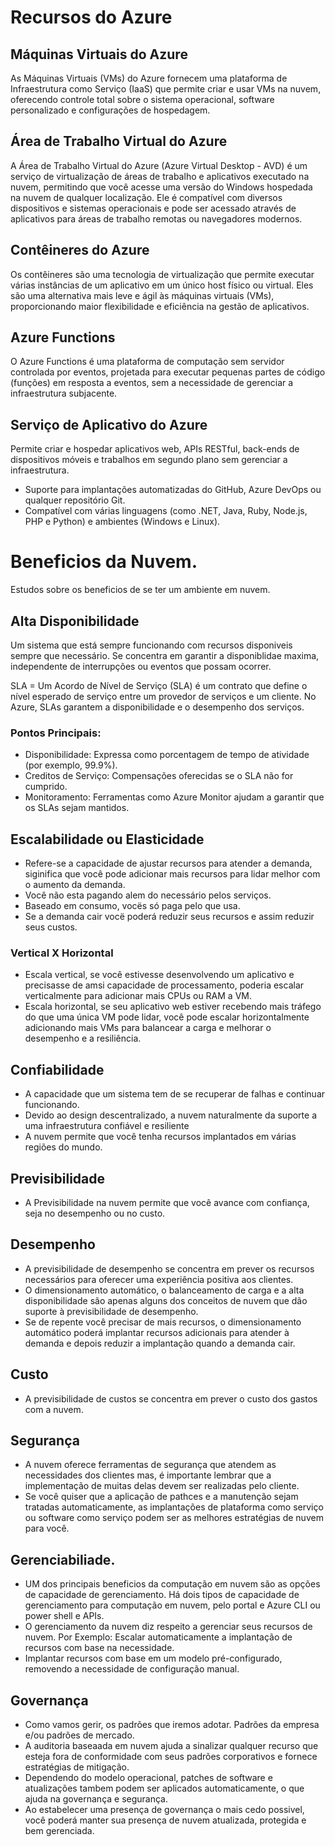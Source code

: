 # Recursos do Azure

## Máquinas Virtuais do Azure

As Máquinas Virtuais (VMs) do Azure fornecem uma plataforma de Infraestrutura como Serviço (IaaS) que permite criar e usar VMs na nuvem, oferecendo controle total sobre o sistema operacional, software personalizado e configurações de hospedagem.

## Área de Trabalho Virtual do Azure

A Área de Trabalho Virtual do Azure (Azure Virtual Desktop - AVD) é um serviço de virtualização de áreas de trabalho e aplicativos executado na nuvem, permitindo que você acesse uma versão do Windows hospedada na nuvem de qualquer localização. Ele é compatível com diversos dispositivos e sistemas operacionais e pode ser acessado através de aplicativos para áreas de trabalho remotas ou navegadores modernos.

## Contêineres do Azure
Os contêineres são uma tecnologia de virtualização que permite executar várias instâncias de um aplicativo em um único host físico ou virtual. Eles são uma alternativa mais leve e ágil às máquinas virtuais (VMs), proporcionando maior flexibilidade e eficiência na gestão de aplicativos.

## Azure Functions
O Azure Functions é uma plataforma de computação sem servidor controlada por eventos, projetada para executar pequenas partes de código (funções) em resposta a eventos, sem a necessidade de gerenciar a infraestrutura subjacente.

## Serviço de Aplicativo do Azure
Permite criar e hospedar aplicativos web, APIs RESTful, back-ends de dispositivos móveis e trabalhos em segundo plano sem gerenciar a infraestrutura.

- Suporte para implantações automatizadas do GitHub, Azure DevOps ou qualquer repositório Git.
- Compatível com várias linguagens (como .NET, Java, Ruby, Node.js, PHP e Python) e ambientes (Windows e Linux).


# Beneficios da Nuvem. 
Estudos sobre os beneficios de se ter um ambiente em nuvem. 

## Alta Disponibilidade
Um sistema que está sempre funcionando com recursos disponiveis sempre que necessário. Se concentra em garantir a disponiblidae maxima, independente de interrupções ou eventos que possam ocorrer.

SLA = Um Acordo de Nível de Serviço (SLA) é um contrato que define o nível esperado de serviço entre um provedor de serviços e um cliente. No Azure, SLAs garantem a disponibilidade e o desempenho dos serviços.

### Pontos Principais:

- Disponibilidade: Expressa como porcentagem de tempo de atividade (por exemplo, 99.9%).
- Creditos de Serviço: Compensações oferecidas se o SLA não for cumprido.
- Monitoramento: Ferramentas como Azure Monitor ajudam a garantir que os SLAs sejam mantidos.

## Escalabilidade ou Elasticidade 
  - Refere-se a capacidade de ajustar recursos para atender a demanda, siginifica que você pode adicionar mais recursos para lidar melhor com o aumento da demanda.
  - Você não esta pagando alem do necessário pelos serviços.
  - Baseado em consumo, vocës só paga pelo que usa.
  - Se a demanda cair vocë poderá reduzir seus recursos e assim reduzir seus custos.

### Vertical X Horizontal 
  - Escala vertical, se você estivesse desenvolvendo um aplicativo e precisasse de amsi capacidade de processamento, poderia escalar verticalmente para adicionar mais CPUs ou RAM a VM.
  - Escala horizontal, se seu aplicativo web estiver recebendo mais tráfego do que uma única VM pode lidar, você pode escalar horizontalmente adicionando mais VMs para balancear a carga e melhorar o desempenho e a resiliência.

## Confiabilidade 
  - A capacidade que um sistema tem de se recuperar de falhas e continuar funcionando.
  - Devido ao design descentralizado, a nuvem naturalmente da suporte a uma infraestrutura confiável e resiliente
  - A nuvem permite que você tenha recursos implantados em várias regiões do mundo. 

## Previsibilidade
  - A Previsibilidade na nuvem permite que você avance com confiança, seja no desempenho ou no custo. 

## Desempenho
-  A previsibilidade de desempenho se concentra em prever os recursos necessários para oferecer uma experiência positiva aos clientes. 
- O dimensionamento automático, o balanceamento de carga e a alta disponibilidade são apenas alguns dos conceitos de nuvem que dão suporte à previsibilidade de desempenho. 
- Se de repente você precisar de mais recursos, o dimensionamento automático poderá implantar recursos adicionais para atender à demanda e depois reduzir a implantação quando a demanda cair. 

## Custo
- A previsibilidade de custos se concentra em prever o custo dos gastos com a nuvem. 

## Segurança
  - A nuvem oferece ferramentas de segurança que atendem as necessidades dos clientes mas, é importante lembrar que a implementação de muitas delas devem ser realizadas pelo cliente.
  - Se você quiser que a aplicação de pathces e a manutenção sejam tratadas automaticamente, as implantações de plataforma como serviço ou software como serviço podem ser as melhores estratégias de nuvem para você. 

## Gerenciabiliade.
  - UM dos principais beneficios da computação em nuvem são as opções de capacidade de gerenciamento. Há dois tipos de capacidade de gerenciamento para computação em nuvem, pelo portal e Azure CLI ou power shell e APIs.
  - O gerenciamento da nuvem diz respeito a gerenciar seus recursos de nuvem. Por Exemplo: Escalar automaticamente a implantação de recursos com base na necessidade.
  - Implantar recursos com base em um modelo pré-configurado, removendo a necessidade de configuração manual. 

## Governança 
  - Como vamos gerir, os padrões que iremos adotar. Padrões da empresa e/ou padrões de mercado.
  - A auditoria baseaada em nuvem ajuda a sinalizar qualquer recurso que esteja fora de conformidade com seus padrões corporativos e fornece estratégias de mitigação.
  - Dependendo do modelo operacional, patches de software e atualizações tambem podem ser aplicados automaticamente, o que ajuda na governança e segurança.
  - Ao estabelecer uma presença de governança o mais cedo possivel, você poderá manter sua presença de nuvem atualizada, protegida e bem gerenciada. 
